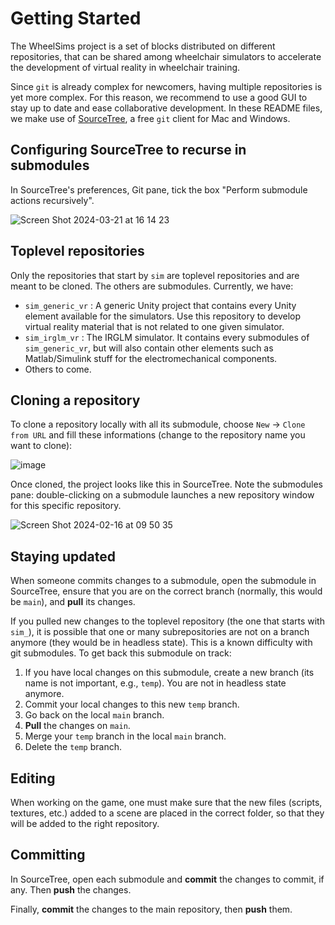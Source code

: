 # Getting Started

The WheelSims project is a set of blocks distributed on different repositories, that can be shared among wheelchair simulators to accelerate the development of virtual reality in wheelchair training.

Since `git` is already complex for newcomers, having multiple repositories is yet more complex. For this reason, we recommend to use a good GUI to stay up to date and ease collaborative development. In these README files, we make use of [SourceTree](https://www.sourcetreeapp.com/), a free `git` client for Mac and Windows.


## Configuring SourceTree to recurse in submodules

In SourceTree's preferences, Git pane, tick the box "Perform submodule actions recursively".

![Screen Shot 2024-03-21 at 16 14 23](https://github.com/WheelSims/wheelsims_doc/assets/34967663/47ad5c9c-622d-44c5-8715-bf5c17a2cba4)


## Toplevel repositories

Only the repositories that start by `sim` are toplevel repositories and are meant to be cloned. The others are submodules. Currently, we have:

- `sim_generic_vr` : A generic Unity project that contains every Unity element available for the simulators. Use this repository to develop virtual reality material that is not related to one given simulator.
- `sim_irglm_vr` : The IRGLM simulator. It contains every submodules of `sim_generic_vr`, but will also contain other elements such as Matlab/Simulink stuff for the electromechanical components.
- Others to come.

## Cloning a repository

To clone a repository locally with all its submodule, choose `New` → `Clone from URL` and fill these informations (change to the repository name you want to clone):

![image](https://github.com/WheelSims/sim_generic_vr/assets/34967663/d9d2e243-29f7-4dea-994a-e5b46fa4fef7)

Once cloned, the project looks like this in SourceTree. Note the submodules pane: double-clicking on a submodule launches a new repository window for this specific repository.

![Screen Shot 2024-02-16 at 09 50 35](https://github.com/WheelSims/.github/assets/34967663/d60469de-92e6-4135-8061-1caa2177867d)

## Staying updated

When someone commits changes to a submodule, open the submodule in SourceTree, ensure that you are on the correct branch (normally, this would be `main`), and **pull** its changes.

If you pulled new changes to the toplevel repository (the one that starts with `sim_`), it is possible that one or many subrepositories are not on a branch anymore (they would be in headless state). This is a known difficulty with git submodules. To get back this submodule on track:

1. If you have local changes on this submodule, create a new branch (its name is not important, e.g., `temp`). You are not in headless state anymore.
2. Commit your local changes to this new `temp` branch.
3. Go back on the local `main` branch.
4. **Pull** the changes on `main`.
5. Merge your `temp` branch in the local `main` branch.
6. Delete the `temp` branch.

## Editing

When working on the game, one must make sure that the new files (scripts, textures, etc.) added to a scene are placed in the correct folder, so that they will be added to the right repository.

## Committing

In SourceTree, open each submodule and **commit** the changes to commit, if any. Then **push** the changes.

Finally, **commit** the changes to the main repository, then **push** them.
